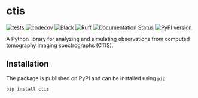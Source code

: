# ctis

[![tests](https://github.com/sun-data/ctis/actions/workflows/tests.yml/badge.svg)](https://github.com/sun-data/ctis/actions/workflows/tests.yml)
[![codecov](https://codecov.io/gh/sun-data/ctis/graph/badge.svg?token=tBcex8q72g)](https://codecov.io/gh/sun-data/ctis)
[![Black](https://github.com/sun-data/ctis/actions/workflows/black.yml/badge.svg)](https://github.com/sun-data/ctis/actions/workflows/black.yml)
[![Ruff](https://github.com/sun-data/ctis/actions/workflows/ruff.yml/badge.svg)](https://github.com/sun-data/ctis/actions/workflows/ruff.yml)
[![Documentation Status](https://readthedocs.org/projects/ctis/badge/?version=latest)](https://ctis.readthedocs.io/en/latest/?badge=latest)
[![PyPI version](https://badge.fury.io/py/ctis.svg)](https://badge.fury.io/py/ctis)

A Python library for analyzing and simulating observations from computed tomography imaging spectrographs (CTIS).

## Installation

The package is published on PyPI and can be installed using `pip`

```shell
pip install ctis
```
